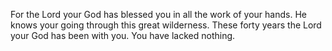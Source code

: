 For the Lord your God has blessed you in all the work of your hands. He knows your going through this great wilderness. These forty years the Lord your God has been with you. You have lacked nothing.
